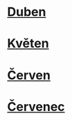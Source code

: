 # [Duben](2022_april.md)
# [Květen](2022_may.md)
# [Červen](2022_june.md)
# [Červenec](2022_july.md)

